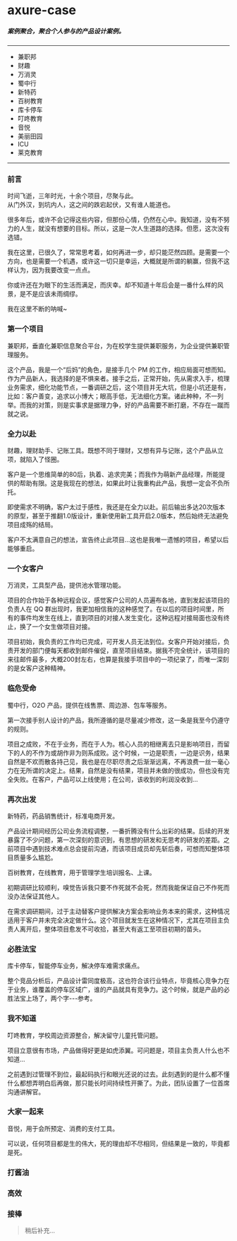 # axure-case
##### 案例聚合，聚合个人参与的产品设计案例。
------

- 兼职邦
- 财趣
- 万消灵
- 蜀中行
- 新特药
- 百树教育
- 库卡停车
- 叮咚教育
- 音悦
- 美丽田园
- ICU
- 莱克教育

---

### 前言

时间飞逝，三年时光，十余个项目，尽聚与此。  
从门外汉，到坑内人，这之间的跌宕起伏，又有谁人能道也。  

很多年后，或许不会记得这些内容，但那份心情，仍然在心中。我知道，没有不努力的人生，就没有想要的目标。所以，这是一次人生道路的选择。但愿，这次没有选错。  

我在这里，已很久了，常常思考着，如何再进一步，却只能茫然四顾。是需要一个方向，也是需要一个机遇，或许这一切只是幸运，大概就是所谓的躺赢，但我不这样认为，因为我要改变一点点。  

你或许还在为眼下的生活而满足，而庆幸。却不知道十年后会是一番什么样的风景，是不是应该未雨绸缪。  

我在这里不断的呐喊~

### 第一个项目

兼职邦，垂直化兼职信息聚合平台，为在校学生提供兼职服务，为企业提供兼职管理服务。

这个产品，我是一个“后妈”的角色，是接手几个 PM 的工作，相应局面可想而知。作为产品新人，我选择的是不惧来者。接手之后，正常开始，先从需求入手，梳理业务需求，细化功能节点，一番调研之后，这个项目并无大坑，但是小坑还是有，比如：客户善变，追求以小博大；眼高手低，无法细化方案。诸此种种，不一列举。而我的对策，则是实事求是据理力争，好的产品需要不断打磨，不存在一蹴而就之说。

### 全力以赴

财趣，理财助手、记账工具。既想不同于理财，又想有异与记账，这个产品从立项，就陷入了怪圈。

客户是一个思维简单的80后，执着、追求完美；而我作为萌新产品经理，所能提供的帮助有限。这是我现在的想法，如果此时让我重构此产品，我想一定会不负所托。

即使需求不明确，客户太过于感性，我还是在全力以赴。前后输出多达20次版本的原型，甚至于推翻1.0版设计，重新使用新工具开启2.0版本，然后始终无法避免项目成殇的结局。

客户不太满意自己的想法，宣告终止此项目...这也是我唯一遗憾的项目，希望以后能够重启。

### 一个女客户

万消灵，工具型产品，提供池水管理功能。

项目的合作始于各种远程会议，感觉客户公司的人员遍布各地，直到发起该项目的负责人在 QQ 群出现时，我更加相信我的这种感觉了。在以后的项目时间里，所有的事件均发生在线上，直到项目的对接人发生变化，这种远程对接局面也没有终止，换了一个女生做项目对接。

项目初始，我负责的工作均已完成，可开发人员无法到位。女客户开始对接后，负责开发的部门便每天都收到邮件催促，直至项目结束。据我不完全统计，该项目的来往邮件最多，大概200封左右，也算是我接手项目中的一项纪录了，而唯一深刻的是女客户这种精神。

### 临危受命

蜀中行，O2O 产品，提供在线售票、周边游、包车等服务。

第一次接手别人设计的产品，我所遵循的是尽量减少修改，这一条是我至今仍遵守的规则。

项目之成败，不在于业务，而在于人为。核心人员的相继离去只是影响项目，而留下的人的不作为或胡作非为则系成败。这个时候，一边是职责，一边是识务，结果自然是不欢而散各持己见，我也是在尽职尽责之后渐渐远离，不再浪费一丝一毫心力在无所谓的决定上。结果，自然是没有结果，项目并未做的很成功，但也没有完全失败。在客户，产品可以上线使用；在公司，该收到的利润没收到...

### 再次出发

新特药，药品销售统计，标准电商开发。

产品设计期间经历公司业务流程调整，一番折腾没有什么出彩的结果。后续的开发暴露了不少问题，第一次深刻的意识到，有思想的研发和无思考的研发的差距。之前项目中遇到技术难点总会提前沟通，而该项目成员却先斩后奏，可想而知整体项目质量多么尴尬。

百树教育，在线教育，用于管理学生培训报名、上课。

初期调研比较顺利，嗅觉告诉我只要不作死就不会死，然而我能保证自己不作死而没办法保证其他人。

在需求调研期间，过于主动替客户提供解决方案会影响业务本来的需求，这种情况适用于客户并未完全决定做什么。这个项目就发生在这种情况下，尤其在项目主负责人离开后，整体项目愈发不可收拾，甚至大有返工至项目初期的苗头。

### 必胜法宝

库卡停车，智能停车业务，解决停车难需求痛点。

整个竞品分析后，产品设计雷同度极高，这也符合该行业特点，毕竟核心竞争力在于业务，谁覆盖的停车区域广，谁的产品就具有竞争力。这个时候，就是产品的必胜法宝上场了，两个字---参考。

### 我不知道

叮咚教育，学校周边资源整合，解决留守儿童托管问题。

项目立意很有市场，产品做得好更是如虎添翼。可问题是，项目主负责人什么也不知道...

之前遇到过管理不到位，最起码执行和眼光还说的过去。此刻遇到的是什么都不懂什么都想弄明白后再做，那只能长时间持续性开撕了。为此，团队设置了一位首席沟通讲解官。

### 大家一起来

音悦，用于会所预定、消费的支付工具。

可以说，任何项目都是生的伟大，死的理由却不尽相同，但结果是一致的，毕竟都是死。



### 打酱油



### 高效



### 接棒







>稍后补充...
